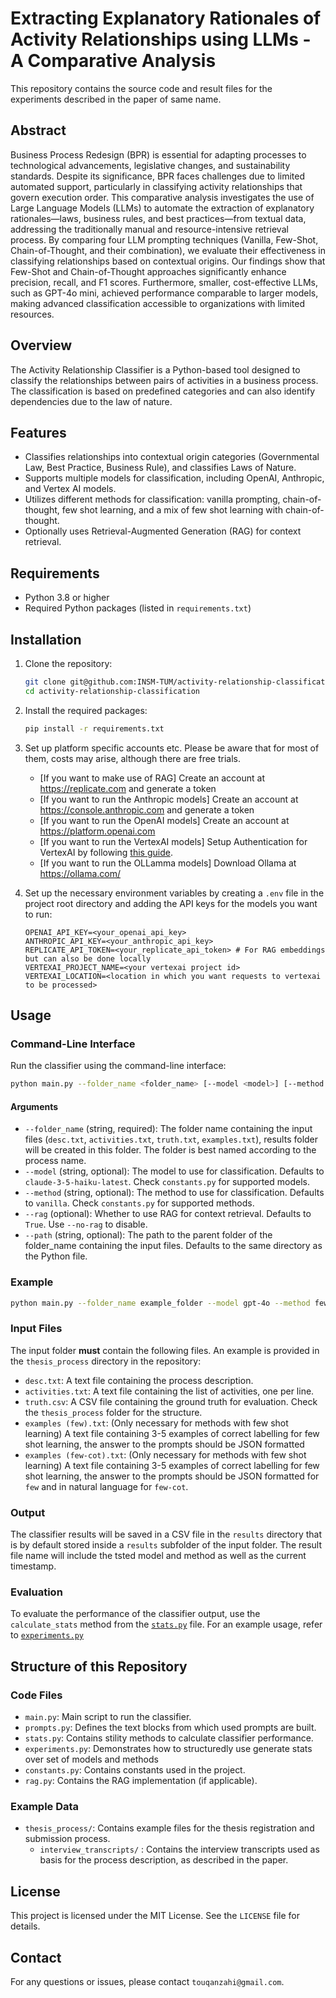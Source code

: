# Extracting Explanatory Rationales of Activity Relationships using LLMs - A Comparative Analysis
This repository contains the source code and result files for the experiments described in the paper of same name.

## Abstract
Business Process Redesign (BPR) is essential for adapting processes to technological advancements, legislative changes, and sustainability standards. Despite its significance, BPR faces challenges due to limited automated support, particularly in classifying activity relationships that govern execution order. This comparative analysis investigates the use of Large Language Models (LLMs) to automate the extraction of explanatory rationales—laws, business rules, and best practices—from textual data, addressing the traditionally manual and resource-intensive retrieval process. By comparing four LLM prompting techniques (Vanilla, Few-Shot, Chain-of-Thought, and their combination), we evaluate their effectiveness in classifying relationships based on contextual origins. Our findings show that Few-Shot and Chain-of-Thought approaches significantly enhance precision, recall, and F1 scores. Furthermore, smaller, cost-effective LLMs, such as GPT-4o mini, achieved performance comparable to larger models, making advanced classification accessible to organizations with limited resources.

## Overview

The Activity Relationship Classifier is a Python-based tool designed to classify the relationships between pairs of activities in a business process. The classification is based on predefined categories and can also identify dependencies due to the law of nature.

## Features

- Classifies relationships into contextual origin categories (Governmental Law, Best Practice, Business Rule), and classifies Laws of Nature.
- Supports multiple models for classification, including OpenAI, Anthropic, and Vertex AI models.
- Utilizes different methods for classification: vanilla prompting, chain-of-thought, few shot learning, and a mix of few shot learning with chain-of-thought.
- Optionally uses Retrieval-Augmented Generation (RAG) for context retrieval.

## Requirements

- Python 3.8 or higher
- Required Python packages (listed in `requirements.txt`)

## Installation

1. Clone the repository:
    ```sh
    git clone git@github.com:INSM-TUM/activity-relationship-classification.git
    cd activity-relationship-classification
    ```

2. Install the required packages:
    ```sh
    pip install -r requirements.txt
    ```

3. Set up platform specific accounts etc. Please be aware that for most of them, costs may arise, although there are free trials.
    *  [If you want to make use of RAG] Create an account at https://replicate.com and generate a token
    *  [If you want to run the Anthropic models] Create an account at https://console.anthropic.com and generate a token
    *  [If you want to run the OpenAI models] Create an account at https://platform.openai.com
    *  [If you want to run the VertexAI models] Setup Authentication for VertexAI by following [this guide](https://cloud.google.com/vertex-ai/generative-ai/docs/start/quickstarts/quickstart-multimodal#python).
    *  [If you want to run the OLLamma models] Download Ollama at https://ollama.com/

4. Set up the necessary environment variables by creating a `.env` file in the project root directory and adding the API keys for the models you want to run:
    ```env
    OPENAI_API_KEY=<your_openai_api_key>
    ANTHROPIC_API_KEY=<your_anthropic_api_key>
    REPLICATE_API_TOKEN=<your_replicate_api_token> # For RAG embeddings but can also be done locally
    VERTEXAI_PROJECT_NAME=<your vertexai project id>
    VERTEXAI_LOCATION=<location in which you want requests to vertexai to be processed>
    ```

## Usage

### Command-Line Interface

Run the classifier using the command-line interface:

```sh
python main.py --folder_name <folder_name> [--model <model>] [--method <method>] [--rag | --no-rag] [--path <path>]
```

#### Arguments

- `--folder_name` (string, required): The folder name containing the input files (`desc.txt`, `activities.txt`, `truth.txt`, `examples.txt`), results folder will be created in this folder. The folder is best named according to the process name.
- `--model` (string, optional): The model to use for classification. Defaults to `claude-3-5-haiku-latest`. Check `constants.py` for supported models.
- `--method` (string, optional): The method to use for classification. Defaults to `vanilla`. Check `constants.py` for supported methods.
- `--rag` (optional): Whether to use RAG for context retrieval. Defaults to `True`. Use `--no-rag` to disable.
- `--path` (string, optional): The path to the parent folder of the folder_name containing the input files. Defaults to the same directory as the Python file.

### Example

```sh
python main.py --folder_name example_folder --model gpt-4o --method few-cot --no-rag
```

### Input Files

The input folder **must** contain the following files. An example is provided in the `thesis_process` directory in the repository:

- `desc.txt`: A text file containing the process description.
- `activities.txt`: A text file containing the list of activities, one per line.
- `truth.csv`: A CSV file containing the ground truth for evaluation. Check the `thesis_process` folder for the structure.
- `examples (few).txt`: (Only necessary for methods with few shot learning) A text file containing 3-5 examples of correct labelling for few shot learning, the answer to the prompts should be JSON formatted
- `examples (few-cot).txt`: (Only necessary for methods with few shot learning) A text file containing 3-5 examples of correct labelling for few shot learning, the answer to the prompts should be JSON formatted for `few` and in natural language for `few-cot`.

### Output

The classifier results will be saved in a CSV file in the `results` directory that is by default stored inside a `results` subfolder of the input folder. The result file name will include the tsted model and method as well as the current timestamp.

### Evaluation

To evaluate the performance of the classifier output, use the `calculate_stats` method from the [`stats.py`](./stats.py) file.
For an example usage, refer to [`experiments.py`](./experiments.py)

## Structure of this Repository

### Code Files
- `main.py`: Main script to run the classifier.
- `prompts.py`: Defines the text blocks from which used prompts are built.
- `stats.py`: Contains stility methods to calculate classifier performance.
- `experiments.py`: Demonstrates how to structuredly use generate stats over set of models and methods
- `constants.py`: Contains constants used in the project.
- `rag.py`: Contains the RAG implementation (if applicable).

### Example Data
- `thesis_process/`: Contains example files for the thesis registration and submission process.
    - `interview_transcripts/` : Contains the interview transcripts used as basis for the process description, as described in the paper.

## License

This project is licensed under the MIT License. See the `LICENSE` file for details.

## Contact

For any questions or issues, please contact `touqanzahi@gmail.com`.
